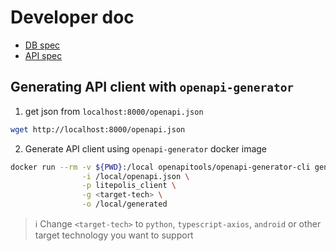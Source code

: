 # Developer doc

- [DB spec](../../doc/database.md)
- [API spec](../../doc/api)

## Generating API client with `openapi-generator`
1. get json from `localhost:8000/openapi.json`
```bash
wget http://localhost:8000/openapi.json
```
2. Generate API client using `openapi-generator` docker image
```bash
docker run --rm -v ${PWD}:/local openapitools/openapi-generator-cli generate \
                -i /local/openapi.json \
                -p litepolis_client \
                -g <target-tech> \
                -o /local/generated
```
> ℹ️ Change `<target-tech>` to `python`, `typescript-axios`, `android`
> or other target technology you want to support
